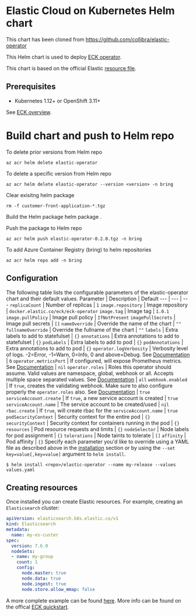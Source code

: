 # Elastic Cloud on Kubernetes Helm chart

This chart has been cloned from https://github.com/collibra/elastic-operator

This Helm chart is used to deploy [ECK operator](https://www.elastic.co/guide/en/cloud-on-k8s/current/k8s-overview.html).

This chart is based on the official Elastic [resource file](https://download.elastic.co/downloads/eck/1.0.1/all-in-one.yaml).


## Prerequisites

- Kubernetes 1.12+ or OpenShift 3.11+ 

See [ECK overview](https://www.elastic.co/guide/en/cloud-on-k8s/current/k8s-overview.html).

# Build chart and push to Helm repo

To delete prior versions from Helm repo

    az acr helm delete elastic-operator

To delete a specific version from Helm repo

    az acr helm delete elastic-operator --version <version> -n bring

Clear exisitng helm package

    rm -f customer-front-application-*.tgz
    
Build the Helm package
    helm package .
    
Push the package to Helm repo
    
    az acr helm push elastic-operator-0.2.0.tgz -n bring
    
To add Azure Container Registry (bring) to helm repositories
    
    az acr helm repo add -n bring
## Configuration
The following table lists the configurable parameters of the elastic-operator chart and their default values.
Parameter | Description | Default
--- | --- | ---
`replicaCount` | Number of replicas | `1`
`image.repository` | Image repository | `docker.elastic.co/eck/eck-operator`
`image.tag` | Image tag | `1.0.1`
`image.pullPolicy` | Image pull policy | `IfNotPresent`
`imagePullSecrets` | Image pull secrets | `[]`
`nameOverride` | Override the name of the chart | `""`
`fullnameOverride` | Override the fullname of the chart | `""`
`labels` | Extra labels to add to statefulset | `{}`
`annotations` | Extra annotations to add to statefulset | `{}`
`podLabels` | Extra labels to add to pod | `{}`
`podAnnotations` | Extra annotations to add to pod | `{}`
`operator.logVerbosity` | Verbosity level of logs. -2=Error, -1=Warn, 0=Info, 0 and above=Debug. See [Documentation](https://www.elastic.co/guide/en/cloud-on-k8s/current/k8s-operator-config.html) | `0`
`operator.metricsPort` | If configured, will expose Prometheus metrics. See [Documentation](https://www.elastic.co/guide/en/cloud-on-k8s/current/k8s-operator-config.html) | `nil`
`operator.roles` | Roles this operator should assume. Valid values are namespace, global, webhook or all. Accepts multiple space separated values. See [Documentation](https://www.elastic.co/guide/en/cloud-on-k8s/current/k8s-operator-config.html) | `all`
`webhook.enabled` | If `true`, creates the validating webhook. Make sure to also configure properly the `operator.roles` also. See [Documentation](https://www.elastic.co/guide/en/cloud-on-k8s/current/k8s-webhook.html) | `true`
`serviceAccount.create` | If `true`, a new service account is created | `true`
`serviceAccount.name` | The service account to be created/used | `nil`
`rbac.create` | If `true`, will create rbac for the `serviceAccount.name` | `true`
`podSecurityContext` | Security context for the entire pod | `{}`
`securityContext` | Security context for containers running in the pod | `{}`
`resources` | Pod resource requests and limits | `{}`
`nodeSelector` | Node labels for pod assignment | `{}`
`tolerations` | Node taints to tolerate | `[]`
`affinity` | Pod affinity | `{}`
Specify each parameter you'd like to override using a YAML file as described above in the [installation](#installing-the-chart) section or by using the `--set key=value[,key=value]` argument to `helm install`.
```console
$ helm install <repo>/elastic-operator --name my-release --values values.yaml
```
## Creating resources
Once installed you can create Elastic resources. For example, creating an `Elasticsearch` cluster:
```YAML
apiVersion: elasticsearch.k8s.elastic.co/v1
kind: Elasticsearch
metadata:
  name: my-es-custer
spec:
  version: 7.6.0
  nodeSets:
  - name: my-group
    count: 1
    config:
      node.master: true
      node.data: true
      node.ingest: true
      node.store.allow_mmap: false
```
A more complete example can be found [here](./samples/elasticsearch.yaml).
More info can be found on the offical [ECK quickstart](https://www.elastic.co/guide/en/cloud-on-k8s/current/k8s-quickstart.html).